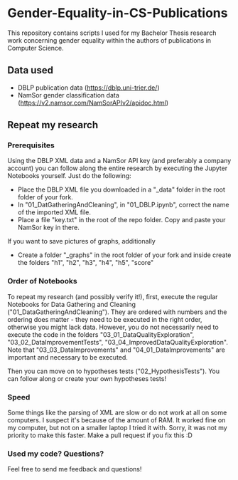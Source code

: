 # Gender-Equality-in-CS-Publications

This repository contains scripts I used for my Bachelor Thesis research work concerning gender equality within the authors of publications in Computer Science.

## Data used

* DBLP publication data (https://dblp.uni-trier.de/)
* NamSor gender classification data (https://v2.namsor.com/NamSorAPIv2/apidoc.html)

## Repeat my research

### Prerequisites
Using the DBLP XML data and a NamSor API key (and preferably a company account) you can follow along the entire research by executing the Jupyter Notebooks yourself. Just do the following:
* Place the DBLP XML file you downloaded in a "_data" folder in the root folder of your fork.
* In "01_DatGatheringAndCleaning", in "01_DBLP.ipynb", correct the name of the imported XML file.
* Place a file "key.txt" in the root of the repo folder. Copy and paste your NamSor key in there.

If you want to save pictures of graphs, additionally 
* Create a folder "_graphs" in the root folder of your fork and inside create the folders "h1", "h2", "h3", "h4", "h5", "score"

### Order of Notebooks
To repeat my research (and possibly verify it!), first, execute the regular Notebooks for Data Gathering and Cleaning ("01_DataGatheringAndCleaning"). They are ordered with numbers and the ordering does matter - they need to be executed in the right order, otherwise you might lack data. However, you do not necessarily  need to execute the code in the folders "03_01_DataQualityExploration", "03_02_DataImprovementTests", "03_04_ImprovedDataQualityExploration". Note that "03_03_DataImprovements" and "04_01_DataImprovements" are important and necessary to be executed.

Then you can move on to hypotheses tests ("02_HypothesisTests"). You can follow along or create your own hypotheses tests!

### Speed
Some things like the parsing of XML are slow or do not work at all on some computers. I suspect it's because of the amount of RAM. It worked fine on my computer, but not on a smaller laptop I tried it with. Sorry, it was not my priority to make this faster. Make a pull request if you fix this :D

### Used my code? Questions?
Feel free to send me feedback and questions!